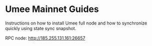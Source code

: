 # Umee Mainnet Guides
Instructions on how to install Umee full node and how to synchronize quickly using state sync snapshot.

RPC node: http://185.255.131.161:26657
